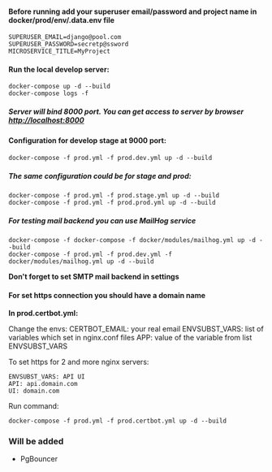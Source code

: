    

#### Before running add your superuser email/password and project name in docker/prod/env/.data.env file

    SUPERUSER_EMAIL=django@pool.com
    SUPERUSER_PASSWORD=secretp@ssword
    MICROSERVICE_TITLE=MyProject

#### Run the local develop server:

    docker-compose up -d --build
    docker-compose logs -f
    
##### Server will bind 8000 port. You can get access to server by browser [http://localhost:8000](http://localhost:8000)


#### Configuration for develop stage at 9000 port:
    docker-compose -f prod.yml -f prod.dev.yml up -d --build

##### The same configuration could be for stage and prod:
    docker-compose -f prod.yml -f prod.stage.yml up -d --build
    docker-compose -f prod.yml -f prod.prod.yml up -d --build


##### For testing mail backend you can use MailHog service
    docker-compose -f docker-compose -f docker/modules/mailhog.yml up -d --build
    docker-compose -f prod.yml -f prod.dev.yml -f docker/modules/mailhog.yml up -d --build

<b>Don't forget to set SMTP mail backend in settings</b>

#### For set https connection you should have a domain name
<b> In prod.certbot.yml: </b>

Change the envs:
    CERTBOT_EMAIL: your real email
    ENVSUBST_VARS: list of variables which set in nginx.conf files
    APP: value of the variable from list ENVSUBST_VARS
    
To set https for 2 and more nginx servers:
    
    ENVSUBST_VARS: API UI
    API: api.domain.com
    UI: domain.com
    
Run command:

    docker-compose -f prod.yml -f prod.certbot.yml up -d --build
    
### Will be added 

* PgBouncer
